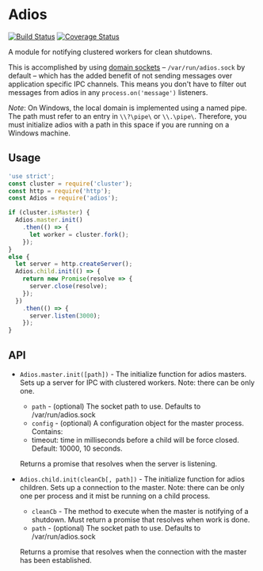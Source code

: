 # Adios

[![Build Status](https://travis-ci.org/elliotttf/adios.svg?branch=master)](https://travis-ci.org/elliotttf/adios)
[![Coverage Status](https://coveralls.io/repos/elliotttf/adios/badge.svg?branch=master&service=github)](https://coveralls.io/github/elliotttf/adios?branch=master)

A module for notifying clustered workers for clean shutdowns.

This is accomplished by using [domain sockets](https://en.wikipedia.org/wiki/Unix_domain_socket)
– `/var/run/adios.sock` by default – which has the added benefit of not sending messages over
application specific IPC channels. This means you don't have to filter out messages from adios
in any `process.on('message')` listeners.

_Note_: On Windows, the local domain is implemented using a named pipe. The path must refer to an
entry in `\\?\pipe\` or `\\.\pipe\`. Therefore, you must initialize adios with a path in this space
if you are running on a Windows machine.

## Usage

```javascript
'use strict';
const cluster = require('cluster');
const http = require('http');
const Adios = require('adios');

if (cluster.isMaster) {
  Adios.master.init()
    .then(() => {
      let worker = cluster.fork();
    });
}
else {
  let server = http.createServer();
  Adios.child.init(() => {
    return new Promise(resolve => {
      server.close(resolve);
    });
  })
    .then(() => {
      server.listen(3000);
    });
}
```

## API

* `Adios.master.init([path])` - The initialize function for adios masters. Sets
  up a server for IPC with clustered workers. Note: there can be only one.
  * `path` - (optional) The socket path to use. Defaults to /var/run/adios.sock
  * `config` - (optional) A configuration object for the master process.
    Contains:
   * timeout: time in milliseconds before a child will be force closed.
     Default: 10000, 10 seconds.

  Returns a promise that resolves when the server is listening.

* `Adios.child.init(cleanCb[, path])` - The initialize function for adios
  children. Sets up a connection to the master. Note: there can be only one per
  process and it mist be running on a child process.
   * `cleanCb` - The method to execute when the master is notifying of a
     shutdown. Must return a promise that resolves when work is done.
   * `path` - (optional) The socket path to use. Defaults to /var/run/adios.sock

   Returns a promise that resolves when the connection with the master has been
   established.

